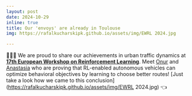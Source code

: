 ```yaml
---
layout: post
date: 2024-10-29
inline: true
title: Our 'envoys' are already in Toulouse
img: https://rafalkucharskipk.github.io/assets/img/EWRL 2024.jpg

---
```


🚗🚗🚗 We are proud to share our achievements in urban traffic dynamics at [**17th European Workshop on Reinforcement Learning**](https://ewrl.wordpress.com/ewrl17-2024/).
Meet [Onur](https://rafal-kucharski.u.matinf.uj.edu.pl/research/onur_akman/) and [Anastasia](https://rafal-kucharski.u.matinf.uj.edu.pl/research/anastasia_psarou/) who are proving that RL-enabled autonomous vehicles can optimize behavioral objectives by learning to choose better routes! 
[Just take a look how we came to this conclusion] (https://rafalkucharskipk.github.io/assets/img/EWRL 2024.jpg) 👈

